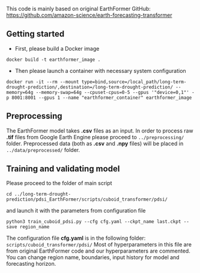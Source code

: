 This code is mainly based on original EarthFormer GitHub: https://github.com/amazon-science/earth-forecasting-transformer

## Getting started

- First, please build a Docker image
```
docker build -t earthformer_image .
```

- Then please launch a container with necessary system configuration 

```
docker run -it --rm --mount type=bind,source=/local_path/long-term-drought-prediction/,destination=/long-term-drought-prediction/ --memory=64g --memory-swap=64g --cpuset-cpus=0-5 --gpus '"device=0,1"' -p 8001:8001 --gpus 1 --name "earthformer_container" earthformer_image
```

## Preprocessing ##

The EarthFormer model takes **.csv** files as an input. In order to process raw **.tif** files from Google Earth Engine please proceed to `../preprocessing/` folder. 
Preprocessed data (both as **.csv** and **.npy** files) will be placed in `../data/preprocessed/` folder.

## Training and validating model

Please proceed to the folder of main script

```
cd ../long-term-drought-prediction/pdsi_EarthFormer/scripts/cuboid_transformer/pdsi/
```
and launch it with the parameters from configuration file
```
python3 train_cuboid_pdsi.py --cfg cfg.yaml --ckpt_name last.ckpt --save region_name
```

The configuration file **cfg.yaml** is in the following folder: `scripts/cuboid_transformer/pdsi/`
Most of hyperparameters in this file are from original EarthFormer code and our hyperparameters are commented. You can change region name, boundaries, input history for model and forecasting horizon.


